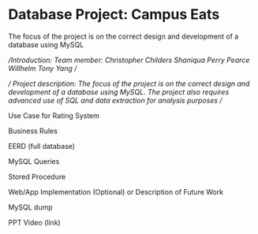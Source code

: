 # Database Project: Campus Eats
The focus of the project is on the correct design and development of a database using MySQL

*/Introduction:
Team member: Christopher Childers
             Shaniqua Perry
             Pearce Willhelm
             Tony Yang
 /*
 
 */ Project description: The focus of the project is on the correct design and development of a database using MySQL.  The project also requires advanced use of SQL and data extraction for analysis purposes
 /*

Use Case for Rating System

Business Rules

EERD (full database)

MySQL Queries

Stored Procedure

Web/App Implementation (Optional) or Description of Future Work

MySQL dump

PPT Video (link)
